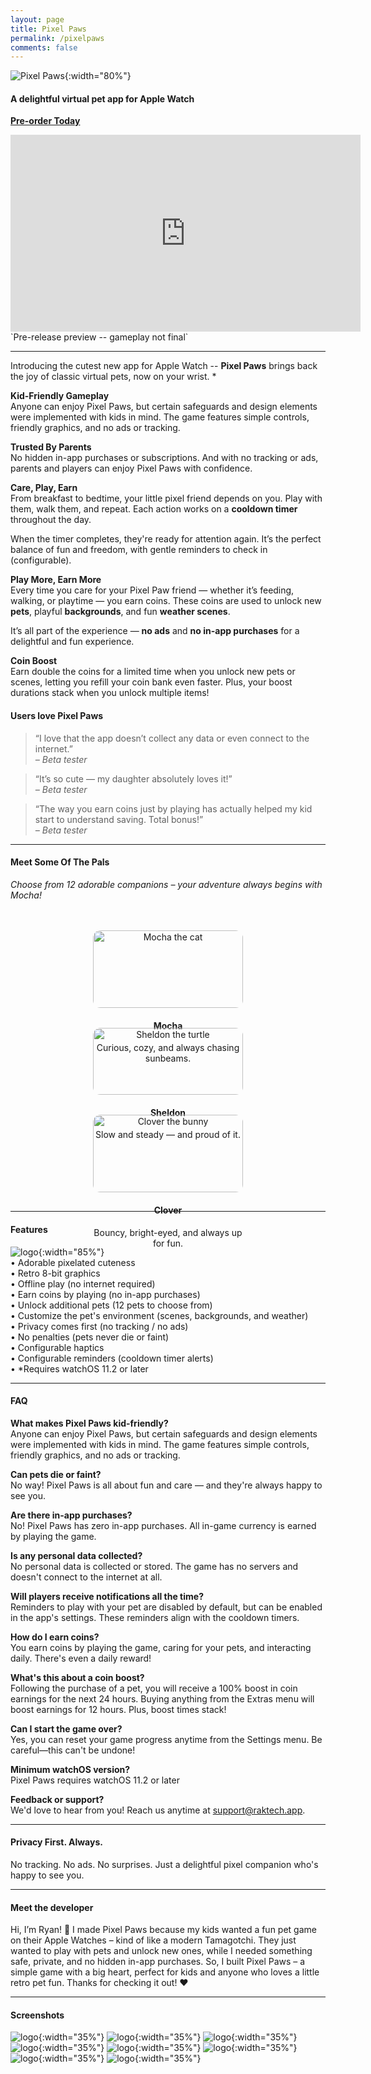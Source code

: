 ```yaml
---
layout: page
title: Pixel Paws
permalink: /pixelpaws
comments: false
---
```


![Pixel Paws](/assets/images/pixelpaws/pixelpaws-promo2.png){:width="80%"}

#### A delightful virtual pet app for Apple Watch
[**Pre-order Today**](https://apps.apple.com/us/app/pixel-paws-digital-pet-toy/id6743422824)  

<iframe width="560" height="315" src="https://www.youtube.com/embed/brlhUBjvBNQ" frameborder="0" allowfullscreen></iframe>
`Pre-release preview -- gameplay not final`
<br>

---

Introducing the cutest new app for Apple Watch -- **Pixel Paws** brings back the joy of classic virtual pets, now on your wrist. *

**Kid-Friendly Gameplay**  
Anyone can enjoy Pixel Paws, but certain safeguards and design elements were implemented with kids in mind. The game features simple controls, friendly graphics, and no ads or tracking.

**Trusted By Parents**  
No hidden in-app purchases or subscriptions. And with no tracking or ads, parents and players can enjoy Pixel Paws with confidence.

**Care, Play, Earn**  
From breakfast to bedtime, your little pixel friend depends on you. Play with them, walk them, and repeat. Each action works on a **cooldown timer** throughout the day.  

When the timer completes, they're ready for attention again. It’s the perfect balance of fun and freedom, with gentle reminders to check in (configurable).

**Play More, Earn More**  
Every time you care for your Pixel Paw friend — whether it’s feeding, walking, or playtime — you earn coins. These coins are used to unlock new **pets**, playful **backgrounds**, and fun **weather scenes**.

It’s all part of the experience — **no ads** and **no in-app purchases** for a delightful and fun experience.  

**Coin Boost**  
Earn double the coins for a limited time when you unlock new pets or scenes, letting you refill your coin bank even faster. Plus, your boost durations stack when you unlock multiple items!

#### Users love Pixel Paws

> “I love that the app doesn’t collect any data or even connect to the internet.”  
> *– Beta tester*

> “It’s so cute — my daughter absolutely loves it!”  
> *– Beta tester*

> “The way you earn coins just by playing has actually helped my kid start to understand saving. Total bonus!”  
> *– Beta tester*

---

#### Meet Some Of The Pals
*Choose from 12 adorable companions – your adventure always begins with Mocha!*

<div style="display: flex; flex-wrap: wrap; justify-content: space-evenly; align-items: stretch; text-align: center; margin-top: 2rem; width: 100%;">

  <div style="flex: 0 1 240px; margin: 1rem;">
    <img src="/assets/images/pixelpaws/mocha.png" alt="Mocha the cat" style="width: 100%; border-radius: 12px;" />
    <h4>Mocha</h4>
    <p>Curious, cozy, and always chasing sunbeams.</p>
  </div>

  <div style="flex: 0 1 240px; margin: 1rem;">
    <img src="/assets/images/pixelpaws/sheldon.png" alt="Sheldon the turtle" style="width: 100%; border-radius: 12px;" />
    <h4>Sheldon</h4>
    <p>Slow and steady — and proud of it.</p>
  </div>

  <div style="flex: 0 1 240px; margin: 1rem;">
    <img src="/assets/images/pixelpaws/clover.png" alt="Clover the bunny" style="width: 100%; border-radius: 12px;" />
    <h4>Clover</h4>
    <p>Bouncy, bright-eyed, and always up for fun.</p>
  </div>

</div>

---

#### Features
![logo](/assets/images/pixelpaws/pixelpaw-bento1.jpg){:width="85%"}  
• Adorable pixelated cuteness  
• Retro 8-bit graphics  
• Offline play (no internet required)  
• Earn coins by playing (no in-app purchases)  
• Unlock additional pets (12 pets to choose from)  
• Customize the pet's environment (scenes, backgrounds, and weather)  
• Privacy comes first (no tracking / no ads)  
• No penalties (pets never die or faint)  
• Configurable haptics  
• Configurable reminders (cooldown timer alerts)  
• *Requires watchOS 11.2 or later

---

#### FAQ
**What makes Pixel Paws kid-friendly?**  
Anyone can enjoy Pixel Paws, but certain safeguards and design elements were implemented with kids in mind. The game features simple controls, friendly graphics, and no ads or tracking.

**Can pets die or faint?**  
No way! Pixel Paws is all about fun and care — and they're always happy to see you.

**Are there in-app purchases?**  
No! Pixel Paws has zero in-app purchases. All in-game currency is earned by playing the game.

**Is any personal data collected?**  
No personal data is collected or stored. The game has no servers and doesn't connect to the internet at all.

**Will players receive notifications all the time?**  
Reminders to play with your pet are disabled by default, but can be enabled in the app's settings. These reminders align with the cooldown timers.

**How do I earn coins?**  
You earn coins by playing the game, caring for your pets, and interacting daily. There's even a daily reward!

**What's this about a coin boost?**  
Following the purchase of a pet, you will receive a 100% boost in coin earnings for the next 24 hours. Buying anything from the Extras menu will boost earnings for 12 hours. Plus, boost times stack!

**Can I start the game over?**  
Yes, you can reset your game progress anytime from the Settings menu. Be careful—this can't be undone!

**Minimum watchOS version?**  
Pixel Paws requires watchOS 11.2 or later

**Feedback or support?**  
We'd love to hear from you! Reach us anytime at support@raktech.app.

---

#### Privacy First. Always.
No tracking. No ads. No surprises. Just a delightful pixel companion who's happy to see you.  

---

#### Meet the developer
Hi, I’m Ryan! 👋 I made Pixel Paws because my kids wanted a fun pet game on their Apple Watches – kind of like a modern Tamagotchi. They just wanted to play with pets and unlock new ones, while I needed something safe, private, and no hidden in-app purchases. So, I built Pixel Paws – a simple game with a big heart, perfect for kids and anyone who loves a little retro pet fun. Thanks for checking it out! ❤️

---

#### Screenshots
![logo](/assets/images/pixelpaws/pixelpaws-promo1.png){:width="35%"} 
![logo](/assets/images/pixelpaws/icon.png){:width="35%"} 
![logo](/assets/images/pixelpaws/appscreen0.png){:width="35%"} 
![logo](/assets/images/pixelpaws/appscreen1.jpeg){:width="35%"} 
![logo](/assets/images/pixelpaws/appscreen2.jpeg){:width="35%"} 
![logo](/assets/images/pixelpaws/appscreen3.jpeg){:width="35%"} 
![logo](/assets/images/pixelpaws/appscreen4.jpeg){:width="35%"} 
![logo](/assets/images/pixelpaws/appscreen5.jpeg){:width="35%"} 